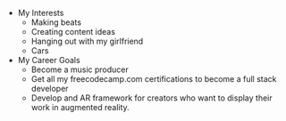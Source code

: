 * My Interests
  * Making beats
  * Creating content ideas
  * Hanging out with my girlfriend
  * Cars
* My Career Goals
  * Become a music producer
  * Get all my freecodecamp.com certifications to become a full stack developer
  * Develop and AR framework for creators who want to display their work in augmented reality.
